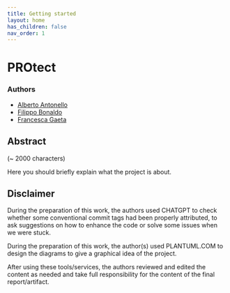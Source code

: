 ```yaml
---
title: Getting started
layout: home
has_children: false
nav_order: 1
---
```


# PROtect

### Authors

- [Alberto Antonello](mailto:alberto.antonello2@studio.unibo.it)
- [Filippo Bonaldo](mailto:filippo.bonaldo@studio.unibo.it)
- [Francesca Gaeta](mailto:franchesca.gaeta2@studio.unibo.it)

## Abstract

(~ 2000 characters)

Here you should briefly explain what the project is about.

## Disclaimer

During the preparation of this work, the authors used CHATGPT to check whether some conventional commit tags had been properly attributed, to ask suggestions on how to enhance the code or solve some issues when we were stuck.

During the preparation of this work, the author(s) used PLANTUML.COM to design the diagrams to give a graphical idea of the project. 

After using these tools/services, the authors reviewed and edited the content as needed
and take full responsibility for the content of the final report/artifact.

